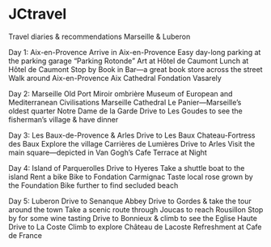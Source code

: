 # JCtravel
Travel diaries &amp; recommendations
Marseille & Luberon 

Day 1: Aix-en-Provence
Arrive in Aix-en-Provence
Easy day-long parking at the parking garage “Parking Rotonde” 
Art at Hôtel de Caumont
Lunch at Hôtel de Caumont
Stop by Book in Bar—a great book store across the street
Walk around Aix-en-Provence
Aix Cathedral
Fondation Vasarely

Day 2: Marseille
Old Port 
Miroir ombrière
Museum of European and Mediterranean Civilisations
Marseille Cathedral 
Le Panier—Marseille’s oldest quarter
Notre Dame de la Garde
Drive to Les Goudes to see the fisherman’s village & have dinner

Day 3: Les Baux-de-Provence & Arles 
Drive to Les Baux
Chateau-Fortress des Baux
Explore the village 
Carrières de Lumières
Drive to Arles 
Visit the main square—depicted in Van Gogh’s Cafe Terrace at Night

Day 4: Island of Parquerolles 
Drive to Hyeres 
Take a shuttle boat to the island 
Rent a bike
Bike to Fondation Carmignac 
Taste local rose grown by the Foundation 
Bike further to find secluded beach

Day 5: Luberon
Drive to Senanque Abbey
Drive to Gordes & take the tour around the town 
Take a scenic route through Joucas to reach Rousillon 
Stop by for some wine tasting
Drive to Bonnieux & climb to see the Eglise Haute
Drive to La Coste 
Climb to explore Château de Lacoste
Refreshment at Cafe de France


